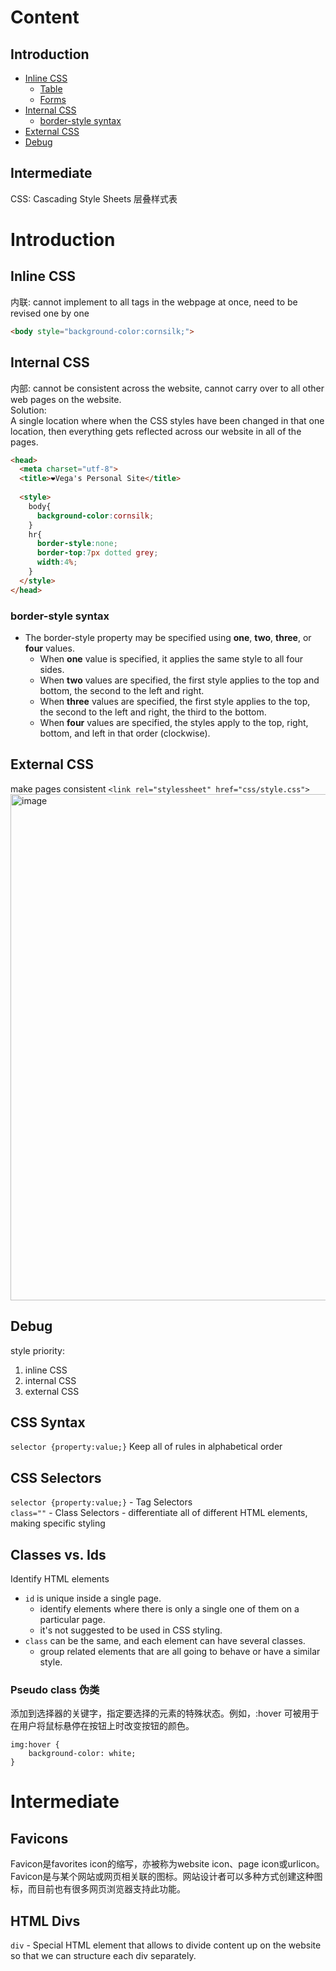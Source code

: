 # Content
## Introduction
- [Inline CSS](#inline-css)
  * [Table](#table)
  * [Forms](#forms)
- [Internal CSS](#internal-css)
  * [border-style syntax](#border-style-syntax)
- [External CSS](#external-css)
- [Debug](#debug)
## Intermediate
CSS: Cascading Style Sheets 层叠样式表

# Introduction
## Inline CSS
内联: cannot implement to all tags in the webpage at once, need to be revised one by one
```html
<body style="background-color:cornsilk;">
```

## Internal CSS
内部: cannot be consistent across the website, cannot carry over to all other web pages on the website.  
Solution:  
A single location where when the CSS styles have been changed in that one location, then everything gets reflected across our website in all of the pages. 
```html
<head>
  <meta charset="utf-8">
  <title>❤️Vega's Personal Site</title>
  
  <style>
    body{
      background-color:cornsilk;
    }
    hr{
      border-style:none;
      border-top:7px dotted grey;
      width:4%;
    }
  </style>
</head>
```

### border-style syntax
- The border-style property may be specified using **one**, **two**, **three**, or **four** values.
  - When **one** value is specified, it applies the same style to all four sides.
  - When **two** values are specified, the first style applies to the top and bottom, the second to the left and right.
  - When **three** values are specified, the first style applies to the top, the second to the left and right, the third to the bottom.
  - When **four** values are specified, the styles apply to the top, right, bottom, and left in that order (clockwise).

## External CSS
make pages consistent
`<link rel="stylessheet" href="css/style.css">`
<img width="810" alt="image" src="https://user-images.githubusercontent.com/97777280/154622209-911f7e08-cbf5-49f7-8322-ead21b6d5298.png">

## Debug
style priority:  
1. inline CSS
2. internal CSS
3. external CSS

## CSS Syntax
`selector {property:value;}`
Keep all of rules in alphabetical order

## CSS Selectors
`selector {property:value;}` - Tag Selectors  
`class=""` - Class Selectors - differentiate all of different HTML elements, making specific styling

## Classes vs. Ids
Identify HTML elements
- `id` is unique inside a single page. 
  - identify elements where there is only a single one of them on a particular page.
  - it's not suggested to be used in CSS styling.
- `class` can be the same, and each element can have several classes.
  - group related elements that are all going to behave or have a similar style.
### Pseudo class 伪类
添加到选择器的关键字，指定要选择的元素的特殊状态。例如，:hover 可被用于在用户将鼠标悬停在按钮上时改变按钮的颜色。
```
img:hover {
    background-color: white;
}
```

# Intermediate
## Favicons
Favicon是favorites icon的缩写，亦被称为website icon、page icon或urlicon。Favicon是与某个网站或网页相关联的图标。网站设计者可以多种方式创建这种图标，而目前也有很多网页浏览器支持此功能。

## HTML Divs
`div` - Special HTML element that allows to divide content up on the website so that we can structure each div separately.




